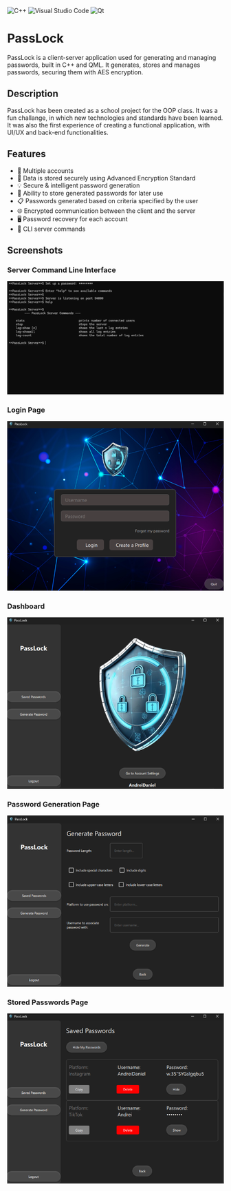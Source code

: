![C++](https://img.shields.io/badge/c++-%2300599C.svg?style=for-the-badge&logo=c%2B%2B&logoColor=white)
![Visual Studio Code](https://img.shields.io/badge/Visual%20Studio%20Code-0078d7.svg?style=for-the-badge&logo=visual-studio-code&logoColor=white)
![Qt](https://img.shields.io/badge/Qt-%23217346.svg?style=for-the-badge&logo=Qt&logoColor=white)

# PassLock
PassLock is a client-server application used for generating and managing passwords, built in C++ and QML. It generates, stores and manages passwords, securing them with AES encryption.
## Description
PassLock has been created as a school project for the OOP class. It was a fun challange, in which new technologies and standards have been learned. It was also the first experience of creating a functional application, with UI/UX and back-end functionalities.
## Features
- 🧩 Multiple accounts
- 🔐 Data is stored securely using Advanced Encryption Standard
- 💡 Secure & intelligent password generation
- 📁 Ability to store generated passwords for later use
- 📋 Passwords generated based on criteria specified by the user
- 🌐 Encrypted communication between the client and the server
- 🖥️ Password recovery for each account
- 📜 CLI server commands
## Screenshots
### Server Command Line Interface
![Server CLI](readme_assets/sv_ss.png)
### Login Page
![Login](readme_assets/gui_ss1.png)
### Dashboard
![Dash](readme_assets/gui_ss2.png)
### Password Generation Page
![PGen](readme_assets/gui_ss3.png)
### Stored Passwords Page
![StoredP](readme_assets/gui_ss4.png)